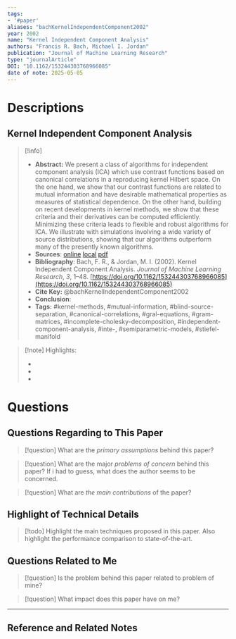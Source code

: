 ```yaml
---
tags:
- '#paper'
aliases: "bachKernelIndependentComponent2002"
year: 2002
name: "Kernel Independent Component Analysis"
authors: "Francis R. Bach, Michael I. Jordan"
publication: "Journal of Machine Learning Research"
type: "journalArticle"
DOI: "10.1162/153244303768966085"
date of note: 2025-05-05 
---
```

# Descriptions

## Kernel Independent Component Analysis 
> [!info] 
> - **Abstract:** We present a class of algorithms for independent component analysis (ICA) which use contrast functions based on canonical correlations in a reproducing kernel Hilbert space. On the one hand, we show that our contrast functions are related to mutual information and have desirable mathematical properties as measures of statistical dependence. On the other hand, building on recent developments in kernel methods, we show that these criteria and their derivatives can be computed efficiently. Minimizing these criteria leads to flexible and robust algorithms for ICA. We illustrate with simulations involving a wide variety of source distributions, showing that our algorithms outperform many of the presently known algorithms. 
> - **Sources**: [online](http://zotero.org/users/13492210/items/JK6TLJNW) [local](zotero://select/library/items/JK6TLJNW) [pdf](file:////home/lukexie/Documents/Papers/storage/Q2EN6KAY/Bach2003_Kernel_independent_component_analysis.pdf) 
> - **Bibliography**: Bach, F. R., & Jordan, M. I. (2002). Kernel Independent Component Analysis. _Journal of Machine Learning Research_, _3_, 1–48. [https://doi.org/10.1162/153244303768966085](https://doi.org/10.1162/153244303768966085)
> - **Cite Key:** @bachKernelIndependentComponent2002
> - **Conclusion**:
> - **Tags:** #kernel-methods, #mutual-information, #blind-source-separation, #canonical-correlations, #gral-equations, #gram-matrices, #incomplete-cholesky-decomposition, #independent-component-analysis, #inte-, #semiparametric-models, #stiefel-manifold


>[!note] Highlights:
>
>-
>-
>-



# Questions
## Questions Regarding to This Paper


>[!question] 
>What are the *primary assumptions* behind this paper?



>[!question]
>What are the major *problems of concern* behind this paper? If i had to guess, what does the author seems to be concerned. 




>[!question]
>What are *the main contributions* of the paper?



## Highlight of Technical Details


>[!todo]
>Highlight the main techniques proposed in this paper. Also highlight the performance comparison to state-of-the-art.



## Questions Related to Me


> [!question] 
> Is the problem behind this paper related to problem of mine?



> [!question] 
> What impact does this paper have on me?




----

## Reference and Related Notes